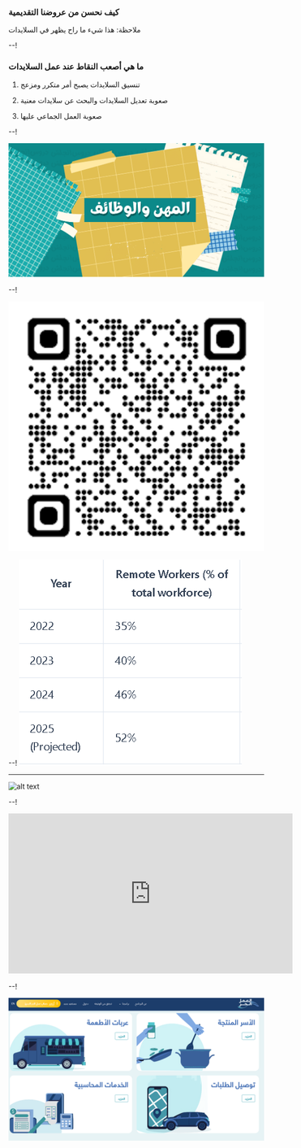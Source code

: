 
### كيف نحسن من عروضنا التقديمية
ملاحظة:
هذا شيء ما راح يظهر في السلايدات


--!

### ما هي أصعب النقاط عند عمل السلايدات

  

1. تنسيق السلايدات يصبح أمر متكرر ومزعج 
<!-- .element: class="fragment" data-fragment-index="1" -->
2. صعوبة تعديل السلايدات والبحث عن سلايدات معنية
<!-- .element: class="fragment" data-fragment-index="2" -->
3. صعوبة العمل الجماعي عليها
<!-- .element: class="fragment" data-fragment-index="3" -->

  

--!

![enter image description here](https://github.com/kemo-1/taibah_slides/blob/master/assets/image.png?raw=true)

  

--!

  

![enter image description here](https://github.com/kemo-1/taibah_slides/blob/master/assets/image-1.png?raw=true)


  --!
  ![enter image description here](https://github.com/kemo-1/taibah_slides/blob/master/assets/image-2.png?raw=true)



---

  

![alt text](https://github.com/kemo-1/taibah_slides/blob/master/assets/image.gif?raw=true)

--!

<iframe width="560" height="315" src="https://www.youtube.com/embed/bjZ_2DDxHXg?si=42O_7vTQcPSyBvSL" title="YouTube video player" frameborder="0" allow="accelerometer; autoplay; clipboard-write; encrypted-media; gyroscope; picture-in-picture; web-share" referrerpolicy="strict-origin-when-cross-origin" allowfullscreen></iframe>

--! 

![enter image description here](https://github.com/kemo-1/taibah_slides/blob/master/assets/image-3.png?raw=true)


<!--stackedit_data:
eyJoaXN0b3J5IjpbLTUxMzA4MjI2MF19
-->